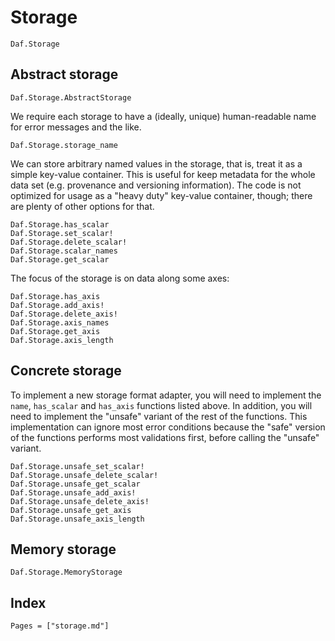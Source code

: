 # Storage

```@docs
Daf.Storage
```

## Abstract storage

```@docs
Daf.Storage.AbstractStorage
```

We require each storage to have a (ideally, unique) human-readable name for error messages and the like.

```@docs
Daf.Storage.storage_name
```

We can store arbitrary named values in the storage, that is, treat it as a simple key-value container. This is useful
for keep metadata for the whole data set (e.g. provenance and versioning information). The code is not optimized for
usage as a "heavy duty" key-value container, though; there are plenty of other options for that.

```@docs
Daf.Storage.has_scalar
Daf.Storage.set_scalar!
Daf.Storage.delete_scalar!
Daf.Storage.scalar_names
Daf.Storage.get_scalar
```

The focus of the storage is on data along some axes:

```@docs
Daf.Storage.has_axis
Daf.Storage.add_axis!
Daf.Storage.delete_axis!
Daf.Storage.axis_names
Daf.Storage.get_axis
Daf.Storage.axis_length
```

## Concrete storage

To implement a new storage format adapter, you will need to implement the `name`, `has_scalar` and `has_axis` functions
listed above. In addition, you will need to implement the "unsafe" variant of the rest of the functions. This
implementation can ignore most error conditions because the "safe" version of the functions performs most validations
first, before calling the "unsafe" variant.

```@docs
Daf.Storage.unsafe_set_scalar!
Daf.Storage.unsafe_delete_scalar!
Daf.Storage.unsafe_get_scalar
Daf.Storage.unsafe_add_axis!
Daf.Storage.unsafe_delete_axis!
Daf.Storage.unsafe_get_axis
Daf.Storage.unsafe_axis_length
```

## Memory storage

```@docs
Daf.Storage.MemoryStorage
```

## Index

```@index
Pages = ["storage.md"]
```

